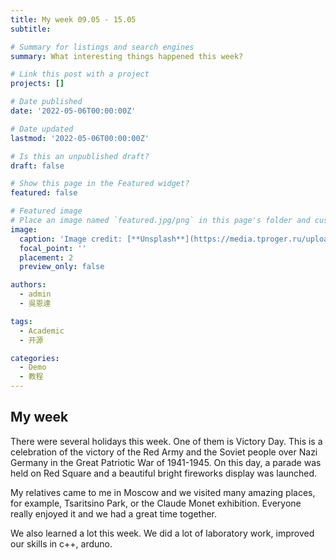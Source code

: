```yaml
---
title: My week 09.05 - 15.05
subtitle: 

# Summary for listings and search engines
summary: What interesting things happened this week?

# Link this post with a project
projects: []

# Date published
date: '2022-05-06T00:00:00Z'

# Date updated
lastmod: '2022-05-06T00:00:00Z'

# Is this an unpublished draft?
draft: false

# Show this page in the Featured widget?
featured: false

# Featured image
# Place an image named `featured.jpg/png` in this page's folder and customize its options here.
image:
  caption: 'Image credit: [**Unsplash**](https://media.tproger.ru/uploads/2020/12/git_guide_for_beginners-cover-icon-original.png)'
  focal_point: ''
  placement: 2
  preview_only: false

authors:
  - admin
  - 吳恩達

tags:
  - Academic
  - 开源

categories:
  - Demo
  - 教程
---
```


## My week

There were several holidays this week.
One of them is Victory Day. This is a celebration of the victory of the Red Army and the Soviet people over Nazi Germany in the Great Patriotic War of 1941-1945. On this day, a parade was held on Red Square and a beautiful bright fireworks display was launched.

My relatives came to me in Moscow and we visited many amazing places, for example, Tsaritsino Park, or the Claude Monet exhibition. Everyone really enjoyed it and we had a great time together.

We also learned a lot this week. We did a lot of laboratory work, improved our skills in c++, arduno.



